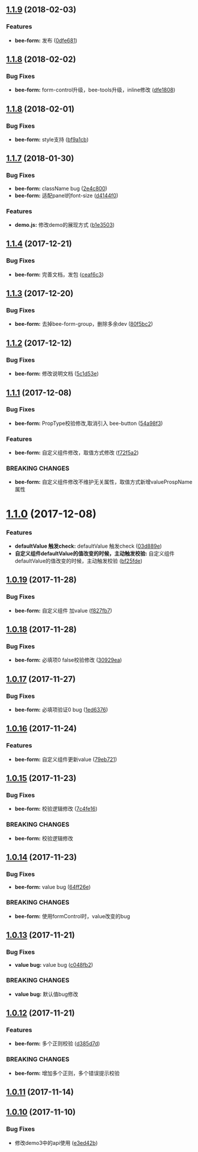 <a name="1.1.9"></a>
## [1.1.9](https://github.com/tinper-bee/bee-form/compare/v1.1.8...v1.1.9) (2018-02-03)


### Features

* **bee-form:** 发布 ([0dfe681](https://github.com/tinper-bee/bee-form/commit/0dfe681))



<a name="1.1.8"></a>
## [1.1.8](https://github.com/tinper-bee/bee-form/compare/1.1.8...v1.1.8) (2018-02-02)


### Bug Fixes

* **bee-form:** form-control升级，bee-tools升级，inline修改 ([dfe1808](https://github.com/tinper-bee/bee-form/commit/dfe1808))



<a name="1.1.8"></a>
## [1.1.8](https://github.com/tinper-bee/bee-form/compare/1.1.7...1.1.8) (2018-02-01)


### Bug Fixes

* **bee-form:** style支持 ([bf9a1cb](https://github.com/tinper-bee/bee-form/commit/bf9a1cb))



<a name="1.1.7"></a>
## [1.1.7](https://github.com/tinper-bee/bee-form/compare/1.1.4...1.1.7) (2018-01-30)


### Bug Fixes

* **bee-form:** className bug ([2e4c800](https://github.com/tinper-bee/bee-form/commit/2e4c800))
* **bee-form:** 适配panel的font-size ([d4144f0](https://github.com/tinper-bee/bee-form/commit/d4144f0))


### Features

* **demo.js:** 修改demo的展现方式 ([b1e3503](https://github.com/tinper-bee/bee-form/commit/b1e3503))



<a name="1.1.4"></a>
## [1.1.4](https://github.com/tinper-bee/bee-form/compare/1.1.3...1.1.4) (2017-12-21)


### Bug Fixes

* **bee-form:** 完善文档，发包 ([ceaf6c3](https://github.com/tinper-bee/bee-form/commit/ceaf6c3))



<a name="1.1.3"></a>
## [1.1.3](https://github.com/tinper-bee/bee-form/compare/1.1.2...1.1.3) (2017-12-20)


### Bug Fixes

* **bee-form:** 去掉bee-form-group，删除多余dev ([80f5bc2](https://github.com/tinper-bee/bee-form/commit/80f5bc2))



<a name="1.1.2"></a>
## [1.1.2](https://github.com/tinper-bee/bee-form/compare/1.1.1...1.1.2) (2017-12-12)


### Bug Fixes

* **bee-form:** 修改说明文档 ([5c1d53e](https://github.com/tinper-bee/bee-form/commit/5c1d53e))



<a name="1.1.1"></a>
## [1.1.1](https://github.com/tinper-bee/bee-form/compare/1.1.0...1.1.1) (2017-12-08)


### Bug Fixes

* **bee-form:** PropType校验修改,取消引入 bee-button ([54a98f3](https://github.com/tinper-bee/bee-form/commit/54a98f3))


### Features

* **bee-form:** 自定义组件修改，取值方式修改 ([f72f5a2](https://github.com/tinper-bee/bee-form/commit/f72f5a2))


### BREAKING CHANGES

* **bee-form:** 自定义组件修改不维护无关属性，取值方式新增valueProspName属性



<a name="1.1.0"></a>
# [1.1.0](https://github.com/tinper-bee/bee-form/compare/1.0.19...1.1.0) (2017-12-08)


### Features

* **defaultValue 触发check:** defaultValue 触发check ([03d889e](https://github.com/tinper-bee/bee-form/commit/03d889e))
* **自定义组件defaultValue的值改变的时候，主动触发校验:** 自定义组件defaultValue的值改变的时候，主动触发校验 ([bf25fde](https://github.com/tinper-bee/bee-form/commit/bf25fde))



<a name="1.0.19"></a>
## [1.0.19](https://github.com/tinper-bee/bee-form/compare/1.0.18...1.0.19) (2017-11-28)


### Bug Fixes

* **bee-form:** 自定义组件  加value ([f827fb7](https://github.com/tinper-bee/bee-form/commit/f827fb7))



<a name="1.0.18"></a>
## [1.0.18](https://github.com/tinper-bee/bee-form/compare/1.0.17...1.0.18) (2017-11-28)


### Bug Fixes

* **bee-form:** 必填项0 false校验修改 ([30929ea](https://github.com/tinper-bee/bee-form/commit/30929ea))



<a name="1.0.17"></a>
## [1.0.17](https://github.com/tinper-bee/bee-form/compare/1.0.16...1.0.17) (2017-11-27)


### Bug Fixes

* **bee-form:** 必填项验证0 bug ([1ed6376](https://github.com/tinper-bee/bee-form/commit/1ed6376))



<a name="1.0.16"></a>
## [1.0.16](https://github.com/tinper-bee/bee-form/compare/1.0.15...1.0.16) (2017-11-24)


### Features

* **bee-form:** 自定义组件更新value ([79eb721](https://github.com/tinper-bee/bee-form/commit/79eb721))



<a name="1.0.15"></a>
## [1.0.15](https://github.com/tinper-bee/bee-form/compare/1.0.14...1.0.15) (2017-11-23)


### Bug Fixes

* **bee-form:** 校验逻辑修改 ([7c4fe16](https://github.com/tinper-bee/bee-form/commit/7c4fe16))


### BREAKING CHANGES

* **bee-form:** 校验逻辑修改



<a name="1.0.14"></a>
## [1.0.14](https://github.com/tinper-bee/bee-form/compare/1.0.13...1.0.14) (2017-11-23)


### Bug Fixes

* **bee-form:** value bug ([64ff26e](https://github.com/tinper-bee/bee-form/commit/64ff26e))


### BREAKING CHANGES

* **bee-form:** 使用formControl时，value改变的bug



<a name="1.0.13"></a>
## [1.0.13](https://github.com/tinper-bee/bee-form/compare/1.0.12...1.0.13) (2017-11-21)


### Bug Fixes

* **value bug:** value bug ([c048fb2](https://github.com/tinper-bee/bee-form/commit/c048fb2))


### BREAKING CHANGES

* **value bug:** 默认值bug修改



<a name="1.0.12"></a>
## [1.0.12](https://github.com/tinper-bee/bee-form/compare/1.0.11...1.0.12) (2017-11-21)


### Features

* **bee-form:** 多个正则校验 ([d385d7d](https://github.com/tinper-bee/bee-form/commit/d385d7d))


### BREAKING CHANGES

* **bee-form:** 增加多个正则，多个错误提示校验



<a name="1.0.11"></a>
## [1.0.11](https://github.com/tinper-bee/bee-form/compare/1.0.10...1.0.11) (2017-11-14)



<a name="1.0.10"></a>
## [1.0.10](https://github.com/tinper-bee/bee-form/compare/e3ed42b...1.0.10) (2017-11-10)


### Bug Fixes

* 修改demo3中的api使用 ([e3ed42b](https://github.com/tinper-bee/bee-form/commit/e3ed42b))



